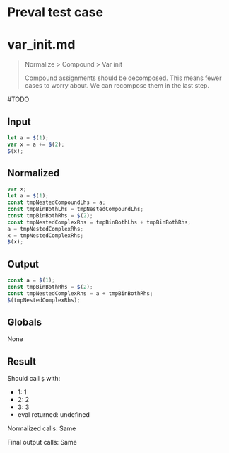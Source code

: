 # Preval test case

# var_init.md

> Normalize > Compound > Var init
>
> Compound assignments should be decomposed. This means fewer cases to worry about. We can recompose them in the last step.

#TODO

## Input

`````js filename=intro
let a = $(1);
var x = a += $(2);
$(x);
`````

## Normalized

`````js filename=intro
var x;
let a = $(1);
const tmpNestedCompoundLhs = a;
const tmpBinBothLhs = tmpNestedCompoundLhs;
const tmpBinBothRhs = $(2);
const tmpNestedComplexRhs = tmpBinBothLhs + tmpBinBothRhs;
a = tmpNestedComplexRhs;
x = tmpNestedComplexRhs;
$(x);
`````

## Output

`````js filename=intro
const a = $(1);
const tmpBinBothRhs = $(2);
const tmpNestedComplexRhs = a + tmpBinBothRhs;
$(tmpNestedComplexRhs);
`````

## Globals

None

## Result

Should call `$` with:
 - 1: 1
 - 2: 2
 - 3: 3
 - eval returned: undefined

Normalized calls: Same

Final output calls: Same
